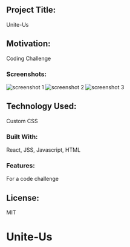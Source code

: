 ## Project Title:

Unite-Us

## Motivation:

Coding Challenge

### Screenshots:

<img alt="screenshot 1" src="https://user-images.githubusercontent.com/39580513/56785057-76250f00-67c1-11e9-9788-e83aa54c1a2c.png">
<img alt="screenshot 2" src="https://user-images.githubusercontent.com/39580513/56785032-61487b80-67c1-11e9-87cd-f49c2090cbf2.png">
<img alt="screenshot 3" src="https://user-images.githubusercontent.com/39580513/56784985-42e28000-67c1-11e9-8277-88259e7fff6a.png">

## Technology Used:

Custom CSS

### Built With:

React, JSS, Javascript, HTML

### Features:

For a code challenge

## License:

MIT

# Unite-Us
